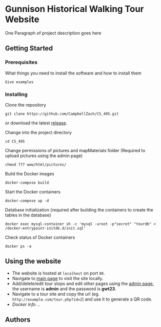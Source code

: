 # Gunnison Historical Walking Tour Website

One Paragraph of project description goes here

## Getting Started

### Prerequisites

What things you need to install the software and how to install them

```
Give examples
```

### Installing

Clone the repository

```
git clone https://github.com/CampbellZach/CS_495.git
```

or download the latest [release](https://github.com/CampbellZach/CS_495/releases/).

Change into the project directory

```
cd CS_495
```

Change permissions of pictures and mapMaterials folder (Required to upload pictures using the admin page)

```
chmod 777 www/html/pictures/
```

Build the Docker images

```
docker-compose build
```

Start the Docker containers

```
docker-compose up -d
```

Database initialization (required after building the containers to create the tables in the database)

```
docker exec mysql-container sh -c 'mysql -uroot -p"secret" "tourdb" < /docker-entrypoint-initdb.d/init.sql'
```

Check status of Docker containers

```
docker ps -a
```

## Using the website

* The website is hosted at `localhost` on port `80`.  
* Navigate to [main page](http://localhost/index.php) to visit the site locally.  
* Add/delete/edit tour stops and edit other pages using the [admin page](http://localhost/login.php), the username is **admin** and the password is **gwt23**.
* Navigate to a tour site and copy the url (eg. `http://example.com/tour.php?id=2`) and use it to generate a QR code.
* *Docker info ...*

## Authors

